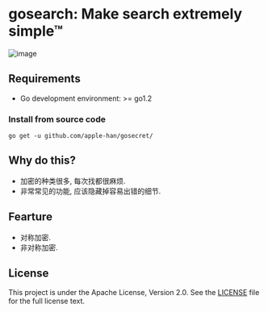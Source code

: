# gosearch: Make search extremely simple™

![image](https://farm5.staticflickr.com/4695/39152770914_a3ab8af40d_k_d.jpg)
## Requirements
- Go development environment: >= go1.2

### Install from source code
    go get -u github.com/apple-han/gosecret/

## Why do this?
- 加密的种类很多, 每次找都很麻烦.
- 非常常见的功能, 应该隐藏掉容易出错的细节.
## Fearture
- 对称加密.
- 非对称加密.

## License

This project is under the Apache License, Version 2.0. See the [LICENSE](LICENSE) file for the full license text.

